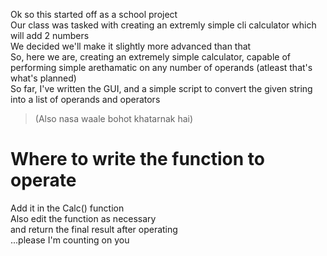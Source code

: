 Ok so this started off as a school project  
Our class was tasked with creating an extremly simple cli calculator which will add 2 numbers  
We decided we'll make it slightly more advanced than that  
So, here we are, creating an extremely simple calculator, capable of performing simple arethamatic on any number of operands (atleast that's what's planned)  
So far, I've written the GUI, and a simple script to convert the given string into a list of operands and operators  
> (Also nasa waale bohot khatarnak hai)
# Where to write the function to operate
Add it in the Calc() function  
Also edit the function as necessary  
and return the final result after operating  
...please I'm counting on you  
